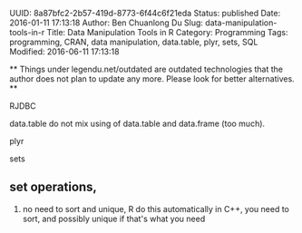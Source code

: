 UUID: 8a87bfc2-2b57-419d-8773-6f44c6f21eda
Status: published
Date: 2016-01-11 17:13:18
Author: Ben Chuanlong Du
Slug: data-manipulation-tools-in-r
Title: Data Manipulation Tools in R
Category: Programming
Tags: programming, CRAN, data manipulation, data.table, plyr, sets, SQL
Modified: 2016-06-11 17:13:18

**
Things under legendu.net/outdated are outdated technologies 
that the author does not plan to update any more. 
Please look for better alternatives.
**

RJDBC

data.table
do not mix using of data.table and data.frame (too much). 


plyr

sets


## set operations, 

1. no need to sort and unique, R do this automatically
in C++, you need to sort, 
and possibly unique if that's what you need
